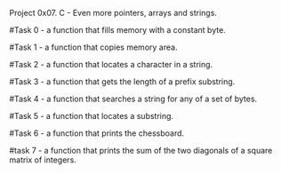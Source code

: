 Project 0x07. C - Even more pointers, arrays and strings.

#Task 0 - a function that fills memory with a constant byte.

#Task 1 - a function that copies memory area.

#Task 2 - a function that locates a character in a string.

#Task 3 - a function that gets the length of a prefix substring.

#Task 4 - a function that searches a string for any of a set of bytes.

#Task 5 - a function that locates a substring.

#Task 6 - a function that prints the chessboard.

#task 7 - a function that prints the sum of the two diagonals of a square matrix of integers.
